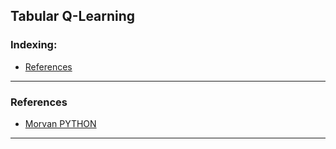 ## Tabular Q-Learning

### Indexing:
- [References](#References)

---
### References
- [Morvan PYTHON](https://morvanzhou.github.io/tutorials/machine-learning/reinforcement-learning/2-1-general-rl/)
---
